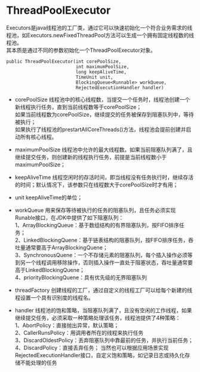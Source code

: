 <h1>ThreadPoolExecutor</h1>

Executors是java线程池的工厂类，通过它可以快速初始化一个符合业务需求的线程池，如Executors.newFixedThreadPool方法可以生成一个拥有固定线程数的线程池。  
其本质是通过不同的参数初始化一个ThreadPoolExecutor对象。
```
public ThreadPoolExecutor(int corePoolSize,
                          int maximumPoolSize,
                          long keepAliveTime,
                          TimeUnit unit,
                          BlockingQueue<Runnable> workQueue,
                          RejectedExecutionHandler handler)
```                          
* corePoolSize
线程池中的核心线程数，当提交一个任务时，线程池创建一个新线程执行任务，直到当前线程数等于corePoolSize；    
如果当前线程数为corePoolSize，继续提交的任务被保存到阻塞队列中，等待被执行；  
如果执行了线程池的prestartAllCoreThreads()方法，线程池会提前创建并启动所有核心线程。

* maximumPoolSize
线程池中允许的最大线程数。如果当前阻塞队列满了，且继续提交任务，则创建新的线程执行任务，前提是当前线程数小于maximumPoolSize；

* keepAliveTime
线程空闲时的存活时间，即当线程没有任务执行时，继续存活的时间；默认情况下，该参数只在线程数大于corePoolSize时才有用；

* unit
keepAliveTime的单位；

* workQueue
用来保存等待被执行的任务的阻塞队列，且任务必须实现Runable接口，在JDK中提供了如下阻塞队列：  
1、ArrayBlockingQueue：基于数组结构的有界阻塞队列，按FIFO排序任务；  
2、LinkedBlockingQuene：基于链表结构的阻塞队列，按FIFO排序任务，吞吐量通常要高于ArrayBlockingQuene；  
3、SynchronousQuene：一个不存储元素的阻塞队列，每个插入操作必须等到另一个线程调用移除操作，否则插入操作一直处于阻塞状态，吞吐量通常要高于LinkedBlockingQuene；  
4、priorityBlockingQuene：具有优先级的无界阻塞队列  

* threadFactory
创建线程的工厂，通过自定义的线程工厂可以给每个新建的线程设置一个具有识别度的线程名。

* handler
线程池的饱和策略，当阻塞队列满了，且没有空闲的工作线程，如果继续提交任务，必须采取一种策略处理该任务，线程池提供了4种策略：  
1、AbortPolicy：直接抛出异常，默认策略；  
2、CallerRunsPolicy：用调用者所在的线程来执行任务  
3、DiscardOldestPolicy：丢弃阻塞队列中靠最前的任务，并执行当前任务；  
4、DiscardPolicy：直接丢弃任务；
当然也可以根据应用场景实现RejectedExecutionHandler接口，自定义饱和策略，如记录日志或持久化存储不能处理的任务